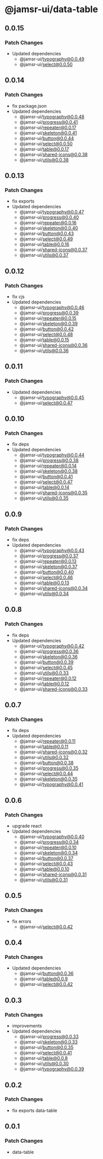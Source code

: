 # @jamsr-ui/data-table

## 0.0.15

### Patch Changes

- Updated dependencies
  - @jamsr-ui/typography@0.0.49
  - @jamsr-ui/select@0.0.50

## 0.0.14

### Patch Changes

- fix package.json
- Updated dependencies
  - @jamsr-ui/typography@0.0.48
  - @jamsr-ui/progress@0.0.41
  - @jamsr-ui/repeater@0.0.17
  - @jamsr-ui/skeleton@0.0.41
  - @jamsr-ui/button@0.0.44
  - @jamsr-ui/select@0.0.50
  - @jamsr-ui/table@0.0.17
  - @jamsr-ui/shared-icons@0.0.38
  - @jamsr-ui/utils@0.0.38

## 0.0.13

### Patch Changes

- fix exports
- Updated dependencies
  - @jamsr-ui/typography@0.0.47
  - @jamsr-ui/progress@0.0.40
  - @jamsr-ui/repeater@0.0.16
  - @jamsr-ui/skeleton@0.0.40
  - @jamsr-ui/button@0.0.43
  - @jamsr-ui/select@0.0.49
  - @jamsr-ui/table@0.0.16
  - @jamsr-ui/shared-icons@0.0.37
  - @jamsr-ui/utils@0.0.37

## 0.0.12

### Patch Changes

- fix cjs
- Updated dependencies
  - @jamsr-ui/typography@0.0.46
  - @jamsr-ui/progress@0.0.39
  - @jamsr-ui/repeater@0.0.15
  - @jamsr-ui/skeleton@0.0.39
  - @jamsr-ui/button@0.0.42
  - @jamsr-ui/select@0.0.48
  - @jamsr-ui/table@0.0.15
  - @jamsr-ui/shared-icons@0.0.36
  - @jamsr-ui/utils@0.0.36

## 0.0.11

### Patch Changes

- Updated dependencies
  - @jamsr-ui/typography@0.0.45
  - @jamsr-ui/select@0.0.47

## 0.0.10

### Patch Changes

- fix deps
- Updated dependencies
  - @jamsr-ui/typography@0.0.44
  - @jamsr-ui/progress@0.0.38
  - @jamsr-ui/repeater@0.0.14
  - @jamsr-ui/skeleton@0.0.38
  - @jamsr-ui/button@0.0.41
  - @jamsr-ui/select@0.0.47
  - @jamsr-ui/table@0.0.14
  - @jamsr-ui/shared-icons@0.0.35
  - @jamsr-ui/utils@0.0.35

## 0.0.9

### Patch Changes

- fix deps
- Updated dependencies
  - @jamsr-ui/typography@0.0.43
  - @jamsr-ui/progress@0.0.37
  - @jamsr-ui/repeater@0.0.13
  - @jamsr-ui/skeleton@0.0.37
  - @jamsr-ui/button@0.0.40
  - @jamsr-ui/select@0.0.46
  - @jamsr-ui/table@0.0.13
  - @jamsr-ui/shared-icons@0.0.34
  - @jamsr-ui/utils@0.0.34

## 0.0.8

### Patch Changes

- fix deps
- Updated dependencies
  - @jamsr-ui/typography@0.0.42
  - @jamsr-ui/progress@0.0.36
  - @jamsr-ui/skeleton@0.0.36
  - @jamsr-ui/button@0.0.39
  - @jamsr-ui/select@0.0.45
  - @jamsr-ui/utils@0.0.33
  - @jamsr-ui/repeater@0.0.12
  - @jamsr-ui/table@0.0.12
  - @jamsr-ui/shared-icons@0.0.33

## 0.0.7

### Patch Changes

- fix deps
- Updated dependencies
  - @jamsr-ui/repeater@0.0.11
  - @jamsr-ui/table@0.0.11
  - @jamsr-ui/shared-icons@0.0.32
  - @jamsr-ui/utils@0.0.32
  - @jamsr-ui/button@0.0.38
  - @jamsr-ui/progress@0.0.35
  - @jamsr-ui/select@0.0.44
  - @jamsr-ui/skeleton@0.0.35
  - @jamsr-ui/typography@0.0.41

## 0.0.6

### Patch Changes

- upgrade react
- Updated dependencies
  - @jamsr-ui/typography@0.0.40
  - @jamsr-ui/progress@0.0.34
  - @jamsr-ui/repeater@0.0.10
  - @jamsr-ui/skeleton@0.0.34
  - @jamsr-ui/button@0.0.37
  - @jamsr-ui/select@0.0.43
  - @jamsr-ui/table@0.0.10
  - @jamsr-ui/shared-icons@0.0.31
  - @jamsr-ui/utils@0.0.31

## 0.0.5

### Patch Changes

- fix errors
  - @jamsr-ui/select@0.0.42

## 0.0.4

### Patch Changes

- Updated dependencies
  - @jamsr-ui/button@0.0.36
  - @jamsr-ui/table@0.0.9
  - @jamsr-ui/select@0.0.42

## 0.0.3

### Patch Changes

- improvements
- Updated dependencies
  - @jamsr-ui/progress@0.0.33
  - @jamsr-ui/skeleton@0.0.33
  - @jamsr-ui/button@0.0.35
  - @jamsr-ui/select@0.0.41
  - @jamsr-ui/table@0.0.8
  - @jamsr-ui/utils@0.0.30
  - @jamsr-ui/typography@0.0.39

## 0.0.2

### Patch Changes

- fix exports data-table

## 0.0.1

### Patch Changes

- data-table
